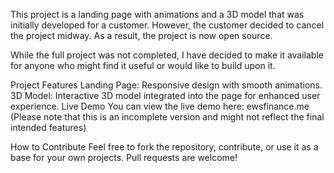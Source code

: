 
This project is a landing page with animations and a 3D model that was initially developed for a customer. However, the customer decided to cancel the project midway. As a result, the project is now open source.

While the full project was not completed, I have decided to make it available for anyone who might find it useful or would like to build upon it.

Project Features
Landing Page: Responsive design with smooth animations.
3D Model: Interactive 3D model integrated into the page for enhanced user experience.
Live Demo
You can view the live demo here: ewsfinance.me (Please note that this is an incomplete version and might not reflect the final intended features)

How to Contribute
Feel free to fork the repository, contribute, or use it as a base for your own projects. Pull requests are welcome!
